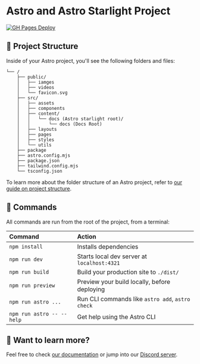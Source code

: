 # Astro and Astro Starlight Project

[![GH Pages Deploy](https://github.com/aamitn/winhider-website/actions/workflows/astro.yml/badge.svg)](https://github.com/aamitn/winhider-website/actions/workflows/astro.yml)

## 🚀 Project Structure

Inside of your Astro project, you'll see the following folders and files:

```text
└── /
    ├── public/
    │   ├── iamges
    │   ├── videos
    │   └── favicon.svg
    ├── src/
    │   ├── assets
    │   ├── components
    │   ├── content/
    │   │   └── docs (Astro starlight root)/
    │   │       └── docs (Docs Root)
    │   ├── layouts
    │   ├── pages
    │   ├── styles
    │   └── utils
    ├── package
    ├── astro.config.mjs
    ├── package.json
    ├── tailwind.config.mjs
    └── tsconfig.json
```

To learn more about the folder structure of an Astro project, refer to [our guide on project structure](https://docs.astro.build/en/basics/project-structure/).

## 🧞 Commands

All commands are run from the root of the project, from a terminal:

| Command                   | Action                                           |
| :------------------------ | :----------------------------------------------- |
| `npm install`             | Installs dependencies                            |
| `npm run dev`             | Starts local dev server at `localhost:4321`      |
| `npm run build`           | Build your production site to `./dist/`          |
| `npm run preview`         | Preview your build locally, before deploying     |
| `npm run astro ...`       | Run CLI commands like `astro add`, `astro check` |
| `npm run astro -- --help` | Get help using the Astro CLI                     |

## 👀 Want to learn more?

Feel free to check [our documentation](https://docs.astro.build) or jump into our [Discord server](https://astro.build/chat).
